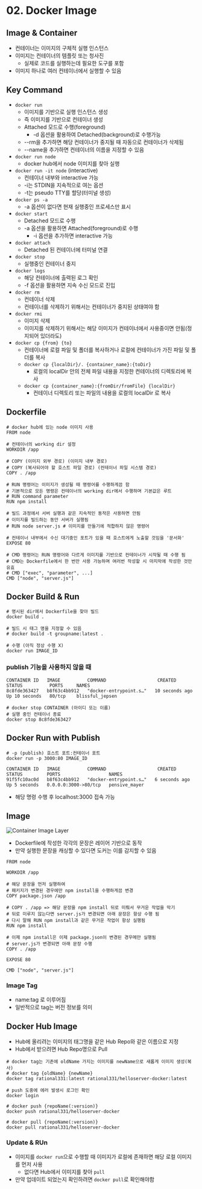 # 02. Docker Image

## Image & Container
* 컨테이너는 이미지의 구체적 실행 인스턴스
* 이미지는 컨테이너의 템플릿 또는 청사진
  * 실제로 코드를 실행하는데 필요한 도구를 포함
* 이미지 하나로 여러 컨테이너에서 실행할 수 있음

## Key Command
* `docker run`
  * 이미지를 기반으로 실행 인스턴스 생성
  * 즉 이미지를 기반으로 컨테이너 생성
  * Attached 모드로 수행(foreground)
    * -d 옵션을 활용하여 Detached(background)로 수행가능
  * --rm을 추가하면 해당 컨테이너가 중지될 때 자동으로 컨테이너가 삭제됨
  * --name을 추가하면 컨테이너의 이름을 지정할 수 있음
* `docker run node`
  * docker hub에서 node 이미지를 찾아 실행
* `docker run -it node` (interactive)
  * 컨테이너 내부와 interactive 가능
  * -i는 STDIN을 지속적으로 여는 옵션
  * -t는 pseudo TTY를 할당(터미널 생성)
* `docker ps -a`
  * -a 옵션이 없다면 현재 실행중인 프로세스만 표시
* `docker start`
  * Detached 모드로 수행
  * -a 옵션을 활용하면 Attached(foreground)로 수행
    * -i 옵션을 추가하면 interactive 가능
* `docker attach`
  * Detached 된 컨테이너에 터미널 연결
* `docker stop`
  * 실행중인 컨테이너 중지
* `docker logs`
  * 해당 컨테이너에 출력된 로그 확인
  * -f 옵션을 활용하면 지속 수신 모드로 진입
* `docker rm`
  * 컨테이너 삭제
  * 컨테이너를 삭제하기 위해서는 컨테이너가 중지된 상태여야 함
* `docker rmi`
  * 이미지 삭제
  * 이미지를 삭제하기 위해서는 해당 이미지가 컨테이너에서 사용중이면 안됨(정지되어 있더라도)
* `docker cp {from} {to}`
  * 컨테이너에 로컬 파일 및 폴더를 복사하거나 로컬에 컨테이너가 가진 파일 및 폴더를 복사
  * `docker cp {localDir}/. {container_name}:{toDir}`
    * 로컬의 localDir 안의 전체 파일 내용을 지정한 컨테이너의 디렉토리에 복사
  * `docker cp {container_name}:{fromDir/fromFile} {localDir}`
    * 컨테이너 디렉토리 또는 파일의 내용을 로컬의 localDir 로 복사

## Dockerfile

```Docker
# docker hub에 있는 node 이미지 사용
FROM node 

# 컨테이너의 working dir 설정
WORKDIR /app

# COPY (이미지 외부 경로) (이미지 내부 경로)
# COPY (복사되어야 할 호스트 파일 경로) (컨테이너 파일 시스템 경로)
COPY . /app 

# RUN 명령어는 이미지가 생성될 때 명령어를 수행하게끔 함
# 기본적으로 모든 명령은 컨테이너의 working dir에서 수행하며 기본값은 루트
# RUN command parameter
RUN npm install 

# 빌드 과정에서 서버 실행과 같은 지속적인 동작은 사용하면 안됨
# 이미지를 빌드하는 동안 서버가 실행됨
# RUN node server.js # 이미지를 만들기에 적합하지 않은 명령어

# 컨테이너 내부에서 수신 대기중인 포트가 있을 때 호스트에게 노출할 것임을 '문서화'
EXPOSE 80

# CMD 명령어는 RUN 명령어와 다르게 이미지를 기반으로 컨테이너가 시작될 때 수행 됨
# CMD는 Dockerfile에서 한 번만 사용 가능하며 여러번 작성할 시 마지막에 작성한 것만 유효
# CMD ["exec", "parameter", ...]
CMD ["node", "server.js"]
```
## Docker Build & Run
```docker
# 명시된 dir에서 Dockerfile을 찾아 빌드
docker build . 

# 빌드 시 태그 명을 지정할 수 있음
# docker build -t groupname:latest .

# 수행 (아직 정상 수행 X)
docker run IMAGE_ID
```

### publish 기능을 사용하지 않을 때
```Console
CONTAINER ID   IMAGE          COMMAND                   CREATED          STATUS          PORTS     NAMES
8c8fde363427   b8f63c4bb912   "docker-entrypoint.s…"   10 seconds ago   Up 10 seconds   80/tcp    blissful_jepsen
```

```Console
# docker stop CONTAINER (아이디 또는 이름)
# 실행 중인 컨테이너 종료
docker stop 8c8fde363427
```

## Docker Run with Publish
```console
# -p (publish) 호스트 포트:컨테이너 포트
docker run -p 3000:80 IMAGE_ID
```
```console
CONTAINER ID   IMAGE          COMMAND                   CREATED         STATUS         PORTS                  NAMES
91f5fc10ac0d   b8f63c4bb912   "docker-entrypoint.s…"   6 seconds ago   Up 5 seconds   0.0.0.0:3000->80/tcp   pensive_mayer
```
* 해당 명령 수행 후 localhost:3000 접속 가능

## Image
![Container Image Layer](imageLayer.png)
* Dockerfile에 작성한 각각의 문장은 레이어 기반으로 동작
* 만약 실행한 문장을 캐싱할 수 있다면 도커는 이를 감지할 수 있음

```docker
FROM node 

WORKDIR /app

# 해당 문장을 먼저 실행하여
# 패키지가 변경된 경우에만 npm install을 수행하게끔 변경
COPY package.json /app

# COPY . /app => 해당 문장을 npm install 뒤로 미뤄서 무거운 작업을 막기
# 뒤로 미루지 않는다면 server.js가 변경되면 아래 문장은 항상 수행 됨
# 다시 말해 RUN npm install과 같은 무거운 작업이 항상 실행됨
RUN npm install 

# 이제 npm install은 이제 package.json이 변경된 경우메만 실행됨
# server.js가 변경되면 아래 문장 수행
COPY . /app

EXPOSE 80

CMD ["node", "server.js"]
```

### Image Tag
* name:tag 로 이루어짐
* 일반적으로 tag는 버전 정보를 의미

## Docker Hub Image
* Hub에 올리려는 이미지의 태그명을 같은 Hub Repo와 같은 이름으로 지정
* Hub에서 받으려면 Hub Repo명으로 Pull

```Console
# docker tag는 기존에 oldName 가지는 이미지를 newName으로 새롭게 이미지 생성(복사)
# docker tag {oldName} {newName}
docker tag rational331:latest rational331/helloserver-docker:latest

# push 도중에 에러 발생시 로그인 확인
docker login

# docker push {repoName(:version)}
docker push rational331/helloserver-docker

# docker pull {repoName(:version)}
docker pull rational331/helloserver-docker
```

### Update & RUn
* 이미지를 `docker run`으로 수행할 때 이미지가 로컬에 존재하면 해당 로컬 이미지를 먼저 사용
  * 없다면 Hub에서 이미지를 찾아 `pull`
* 만약 업데이트 되었는지 확인하려면 `docker pull`로 확인해야함